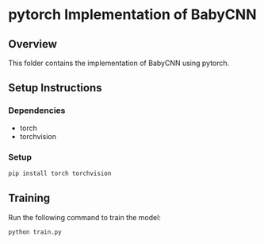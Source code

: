 # pytorch Implementation of BabyCNN

## Overview

This folder contains the implementation of BabyCNN using pytorch.

## Setup Instructions

### Dependencies

- torch
- torchvision

### Setup

```sh
pip install torch torchvision
```

## Training

Run the following command to train the model:

```sh
python train.py
```
